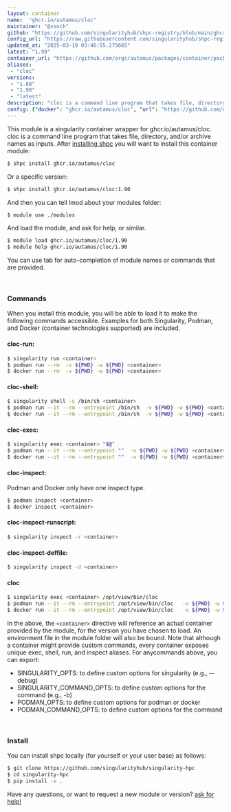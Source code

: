 ```yaml
---
layout: container
name:  "ghcr.io/autamus/cloc"
maintainer: "@vsoch"
github: "https://github.com/singularityhub/shpc-registry/blob/main/ghcr.io/autamus/cloc/container.yaml"
config_url: "https://raw.githubusercontent.com/singularityhub/shpc-registry/main/ghcr.io/autamus/cloc/container.yaml"
updated_at: "2025-03-19 03:46:55.275665"
latest: "1.90"
container_url: "https://github.com/orgs/autamus/packages/container/package/cloc"
aliases:
 - "cloc"
versions:
 - "1.88"
 - "1.90"
 - "latest"
description: "cloc is a command line program that takes file, directory, and/or archive names as inputs."
config: {"docker": "ghcr.io/autamus/cloc", "url": "https://github.com/orgs/autamus/packages/container/package/cloc", "maintainer": "@vsoch", "description": "cloc is a command line program that takes file, directory, and/or archive names as inputs.", "latest": {"1.90": "sha256:5734c3a10923c9e8ad3704ded3a2572b97bf860b60bf2174c70485ea75672c89"}, "tags": {"1.88": "sha256:d83cabface35c70df9484dff3f606a10f13432747a7570e238525e3722061c31", "1.90": "sha256:5734c3a10923c9e8ad3704ded3a2572b97bf860b60bf2174c70485ea75672c89", "latest": "sha256:5734c3a10923c9e8ad3704ded3a2572b97bf860b60bf2174c70485ea75672c89"}, "aliases": {"cloc": "/opt/view/bin/cloc"}}
---
```


This module is a singularity container wrapper for ghcr.io/autamus/cloc.
cloc is a command line program that takes file, directory, and/or archive names as inputs.
After [installing shpc](#install) you will want to install this container module:


```bash
$ shpc install ghcr.io/autamus/cloc
```

Or a specific version:

```bash
$ shpc install ghcr.io/autamus/cloc:1.90
```

And then you can tell lmod about your modules folder:

```bash
$ module use ./modules
```

And load the module, and ask for help, or similar.

```bash
$ module load ghcr.io/autamus/cloc/1.90
$ module help ghcr.io/autamus/cloc/1.90
```

You can use tab for auto-completion of module names or commands that are provided.

<br>

### Commands

When you install this module, you will be able to load it to make the following commands accessible.
Examples for both Singularity, Podman, and Docker (container technologies supported) are included.

#### cloc-run:

```bash
$ singularity run <container>
$ podman run --rm  -v ${PWD} -w ${PWD} <container>
$ docker run --rm  -v ${PWD} -w ${PWD} <container>
```

#### cloc-shell:

```bash
$ singularity shell -s /bin/sh <container>
$ podman run --it --rm --entrypoint /bin/sh  -v ${PWD} -w ${PWD} <container>
$ docker run --it --rm --entrypoint /bin/sh  -v ${PWD} -w ${PWD} <container>
```

#### cloc-exec:

```bash
$ singularity exec <container> "$@"
$ podman run --it --rm --entrypoint ""  -v ${PWD} -w ${PWD} <container> "$@"
$ docker run --it --rm --entrypoint ""  -v ${PWD} -w ${PWD} <container> "$@"
```

#### cloc-inspect:

Podman and Docker only have one inspect type.

```bash
$ podman inspect <container>
$ docker inspect <container>
```

#### cloc-inspect-runscript:

```bash
$ singularity inspect -r <container>
```

#### cloc-inspect-deffile:

```bash
$ singularity inspect -d <container>
```


#### cloc

```bash
$ singularity exec <container> /opt/view/bin/cloc
$ podman run --it --rm --entrypoint /opt/view/bin/cloc   -v ${PWD} -w ${PWD} <container> -c " $@"
$ docker run --it --rm --entrypoint /opt/view/bin/cloc   -v ${PWD} -w ${PWD} <container> -c " $@"
```



In the above, the `<container>` directive will reference an actual container provided
by the module, for the version you have chosen to load. An environment file in the
module folder will also be bound. Note that although a container
might provide custom commands, every container exposes unique exec, shell, run, and
inspect aliases. For anycommands above, you can export:

 - SINGULARITY_OPTS: to define custom options for singularity (e.g., --debug)
 - SINGULARITY_COMMAND_OPTS: to define custom options for the command (e.g., -b)
 - PODMAN_OPTS: to define custom options for podman or docker
 - PODMAN_COMMAND_OPTS: to define custom options for the command

<br>

### Install

You can install shpc locally (for yourself or your user base) as follows:

```bash
$ git clone https://github.com/singularityhub/singularity-hpc
$ cd singularity-hpc
$ pip install -e .
```

Have any questions, or want to request a new module or version? [ask for help!](https://github.com/singularityhub/singularity-hpc/issues)